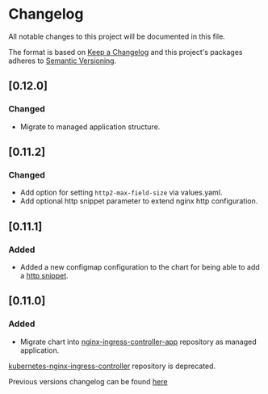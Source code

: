 # Changelog

All notable changes to this project will be documented in this file.

The format is based on [Keep a Changelog](http://keepachangelog.com/en/1.0.0/)
and this project's packages adheres to [Semantic Versioning](http://semver.org/spec/v2.0.0.html).

## [0.12.0]

### Changed

- Migrate to managed application structure.

## [0.11.2]

### Changed

- Add option for setting `http2-max-field-size` via values.yaml.
- Add optional http snippet parameter to extend nginx http configuration.

## [0.11.1]

### Added

- Added a new configmap configuration to the chart for being able to add a [http snippet](https://kubernetes.github.io/ingress-nginx/user-guide/nginx-configuration/configmap/#http-snippet). 

## [0.11.0]

### Added

- Migrate chart into [nginx-ingress-controller-app](https://github.com/giantswarm/nginx-ingress-controller-app) repository as managed application. 

[kubernetes-nginx-ingress-controller](https://github.com/giantswarm/kubernetes-nginx-ingress-controller) repository is deprecated.

Previous versions changelog can be found [here](https://github.com/giantswarm/kubernetes-nginx-ingress-controller/blob/master/CHANGELOG.md)
